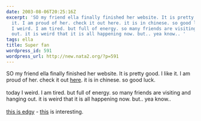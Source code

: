 ```yaml
---
date: 2003-08-06T20:25:16Z
excerpt: 'SO my friend ella finally finished her website. It is pretty good. I like
  it. I am proud of her. check it out here. it is in chinese. so good luck. today
  I weird. I am tired. but full of energy. so many friends are visiting and hanging
  out. it is weird that it is all happening now. but.. yea know.. '
tags: ella
title: Super fan
wordpress_id: 591
wordpress_url: http://new.nata2.org/?p=591
---
```


SO my friend ella finally finished her website. It is pretty good. I like it. I am proud of her. check it out <a href="http://home.kimo.com.tw/pzantique/">here</a>. it is in chinese. so good luck. <br/><br/>today I weird. I am tired. but full of energy. so many friends are visiting and hanging out. it is weird that it is all happening now. but.. yea know.. <br/><br/><a href="http://www.cullenleeds.force9.co.uk/september11tm/ILoveNY.htm">this is edgy</a> - <a href="http://www.namepower101.com">this</a> is interesting. 
